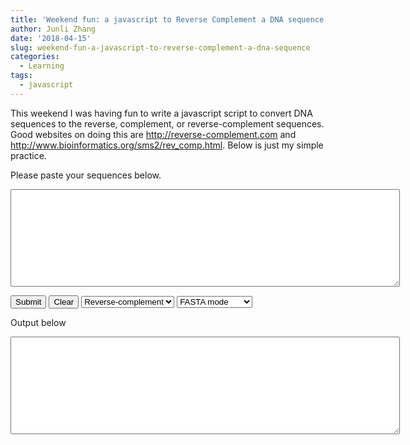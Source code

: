 ```yaml
---
title: 'Weekend fun: a javascript to Reverse Complement a DNA sequence'
author: Junli Zhang
date: '2018-04-15'
slug: weekend-fun-a-javascript-to-reverse-complement-a-dna-sequence
categories:
  - Learning
tags:
  - javascript
---
```


This weekend I was having fun to write a javascript script to convert DNA sequences to the reverse, complement, or reverse-complement sequences. Good websites on doing this are http://reverse-complement.com and http://www.bioinformatics.org/sms2/rev_comp.html. Below is just my simple practice.

<script src='/js/simple-bioinformatics.js'></script>

<p id="demo">Please paste your sequences below.</p>

<textarea rows="10" cols="75" id="input"></textarea>
<br />

<button onclick="revcomp()">Submit</button>
<button onclick="clearseq()">Clear</button>
<select id="box1">
    <option value="RC">Reverse-complement</option>
    <option value="R">Reverse</option>
    <option value="C">Complement</option>
</select>
<select id="box2">
    <option value="fasta">FASTA mode</option>
    <option value="single_line">Single line mode</option>
</select>

<p>Output below</p>
<textarea rows="10" cols="75" id="output" ></textarea>
<br />
